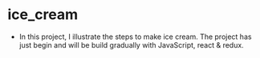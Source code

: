 # ice_cream

- In this project, I illustrate the steps to make ice cream. The project has just begin and will be build gradually with JavaScript, react & redux.  